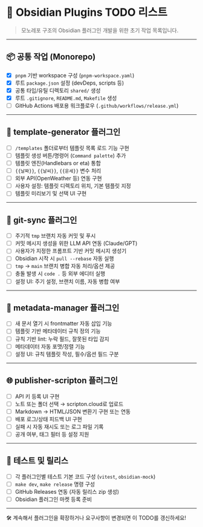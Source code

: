 # 🧩 Obsidian Plugins TODO 리스트

> 모노레포 구조의 Obsidian 플러그인 개발을 위한 초기 작업 목록입니다.

---

## 📦 공통 작업 (Monorepo)

- [x] `pnpm` 기반 workspace 구성 (`pnpm-workspace.yaml`)
- [x] 루트 `package.json` 설정 (devDeps, scripts 등)
- [x] 공통 타입/유틸 디렉토리 `shared/` 생성
- [x] 루트 `.gitignore`, `README.md`, `Makefile` 생성
- [ ] GitHub Actions 배포용 워크플로우 (`.github/workflows/release.yml`)

---

## 📄 template-generator 플러그인

- [ ] `/templates` 폴더로부터 템플릿 목록 로드 기능 구현
- [ ] 템플릿 생성 버튼/명령어 (`Command palette`) 추가
- [ ] 템플릿 엔진(Handlebars or eta) 통합
- [ ] `{{날짜}}`, `{{날씨}}`, `{{운세}}` 변수 처리
- [ ] 외부 API(OpenWeather 등) 연동 구현
- [ ] 사용자 설정: 템플릿 디렉토리 위치, 기본 템플릿 지정
- [ ] 템플릿 미리보기 및 선택 UI 구현

---

## 🔄 git-sync 플러그인

- [ ] 주기적 `tmp` 브랜치 자동 커밋 및 푸시
- [ ] 커밋 메시지 생성을 위한 LLM API 연동 (Claude/GPT)
- [ ] 사용자가 지정한 프롬프트 기반 커밋 메시지 생성기
- [ ] Obsidian 시작 시 `pull --rebase` 자동 실행
- [ ] `tmp` → `main` 브랜치 병합 자동 처리/옵션 제공
- [ ] 충돌 발생 시 `code .` 등 외부 에디터 실행
- [ ] 설정 UI: 주기 설정, 브랜치 이름, 자동 병합 여부

---

## 🧠 metadata-manager 플러그인

- [ ] 새 문서 열기 시 frontmatter 자동 삽입 기능
- [ ] 템플릿 기반 메타데이터 규칙 정의 기능
- [ ] 규칙 기반 lint: 누락 필드, 잘못된 타입 감지
- [ ] 메타데이터 자동 포맷/정렬 기능
- [ ] 설정 UI: 규칙 템플릿 작성, 필수/옵션 필드 구분

---

## 🌐 publisher-scripton 플러그인

- [ ] API 키 등록 UI 구현
- [ ] 노트 또는 폴더 선택 → scripton.cloud로 업로드
- [ ] Markdown → HTML/JSON 변환기 구현 또는 연동
- [ ] 배포 로그/상태 피드백 UI 구현
- [ ] 실패 시 자동 재시도 또는 로그 파일 기록
- [ ] 공개 여부, 태그 필터 등 설정 지원

---

## 🧪 테스트 및 릴리스

- [ ] 각 플러그인별 테스트 기본 코드 구성 (`vitest`, `obsidian-mock`)
- [ ] `make dev`, `make release` 명령 구성
- [ ] GitHub Releases 연동 (자동 릴리스 zip 생성)
- [ ] Obsidian 플러그인 마켓 등록 준비

---

🛠️ 계속해서 플러그인을 확장하거나 요구사항이 변경되면 이 TODO를 갱신하세요!
